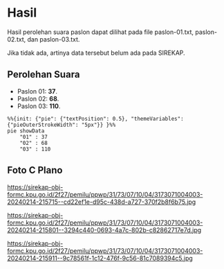 # Hasil

Hasil perolehan suara paslon dapat dilihat pada file paslon-01.txt, paslon-02.txt, dan paslon-03.txt.

Jika tidak ada, artinya data tersebut belum ada pada SIREKAP.

## Perolehan Suara

 * Paslon 01: **37**.
 * Paslon 02: **68**.
 * Paslon 03: **110**.

```mermaid
%%{init: {"pie": {"textPosition": 0.5}, "themeVariables": {"pieOuterStrokeWidth": "5px"}} }%%
pie showData
    "01" : 37
    "02" : 68
    "03" : 110
```
## Foto C Plano

https://sirekap-obj-formc.kpu.go.id/2f27/pemilu/ppwp/31/73/07/10/04/3173071004003-20240214-215715--cd22ef1e-d95c-438d-a727-370f2b8f6b75.jpg

https://sirekap-obj-formc.kpu.go.id/2f27/pemilu/ppwp/31/73/07/10/04/3173071004003-20240214-215801--3294c440-0693-4a7c-802b-c82862717e7d.jpg

https://sirekap-obj-formc.kpu.go.id/2f27/pemilu/ppwp/31/73/07/10/04/3173071004003-20240214-215911--9c78561f-1c12-476f-9c56-81c7089394c5.jpg
